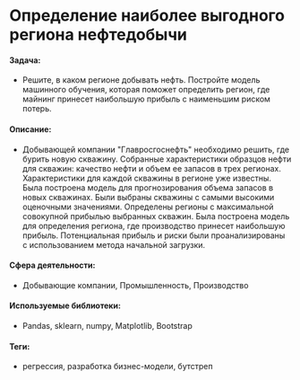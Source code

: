 # Определение наиболее выгодного региона нефтедобычи

#### Задача:
- Решите, в каком регионе добывать нефть. Постройте модель машинного обучения, которая поможет определить регион, где майнинг принесет наибольшую прибыль с наименьшим риском потерь.

#### Описание:
- Добывающей компании "Главросгоснефть" необходимо решить, где бурить новую скважину. Собранные характеристики образцов нефти для скважин: качество нефти и объем ее запасов в трех регионах. Характеристики для каждой скважины в регионе уже известны. Была построена модель для прогнозирования объема запасов в новых скважинах. Были выбраны скважины с самыми высокими оценочными значениями. Определены регионы с максимальной совокупной прибылью выбранных скважин. Была построена модель для определения региона, где производство принесет наибольшую прибыль. Потенциальная прибыль и риски были проанализированы с использованием метода начальной загрузки.

#### Сфера деятельности:
- Добывающие компании, Промышленность, Производство

#### Используемые библиотеки:
- Pandas, sklearn, numpy, Matplotlib, Bootstrap

#### Теги:
- регрессия, разработка бизнес-модели, бутстреп
